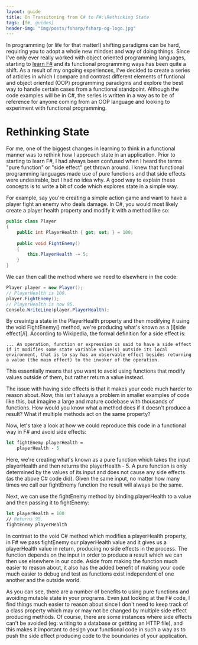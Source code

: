```yaml
---
layout: guide
title: On Transitoning from C# to F#:\Rethinking State
tags: [f#, guides]
header-img: "img/posts/fsharp/fsharp-og-logo.jpg"
---
```


In programming (or life for that matter!) shifting paradigms can be hard, requiring you to adopt a whole new mindset and way of doing things. Since I've only ever really worked with object oriented programming languages, starting to [learn F#](/2021-01-04-why-learning-fsharp-2021/) and its functional programming ways has been quite a shift. As a result of my ongoing experiences, I've decided to create a series of articles in which I compare and contrast different elements of funtional and object oriented (OOP) programming paradigms and explore the best way to handle certain cases from a functional standpoint. Although the code examples will be in C#, the series is written in a way as to be of reference for anyone coming from an OOP language and looking to experiment with functional programming. 

# Rethinking State

For me, one of the biggest changes in learning to think in a functional manner was to rethink how I approach state in an application. Prior to starting to learn F#, I had always been confused when I heard the terms "pure function" or "side effect" get thrown around. I knew that functional programming languages made use of pure functions and that side effects were undesirable, but I had no idea why. A good way to explain these concepts is to write a bit of code which explores state in a simple way. 

For example, say you're creating a simple action game and want to have a player fight an enemy who deals damage. In C#, you would most likely create a player health property and modify it with a method like so:

```csharp
public class Player
{
    public int PlayerHealth { get; set; } = 100;
    
    public void FightEnemy()
    {
        this.PlayerHealth -= 5;
    }
}
```

We can then call the method where we need to elsewhere in the code:

```csharp
Player player = new Player();
// PlayerHealth is 100.
player.FightEnemy();
// PlayerHealth is now 95.
Console.WriteLine(player.PlayerHealth);
```
By creaintg a state in the PlayerHealth property and then modifying it using the void FightEnemy() method, we're producing what's known as a [i]side effect[/i]. According to Wikipedia, the formal definition for a side effect is:

```
... An operation, function or expression is said to have a side effect if it modifies some state variable value(s) outside its local environment, that is to say has an observable effect besides returning a value (the main effect) to the invoker of the operation.
```

This essentially means that you want to avoid using functions that modify values outside of them, but rather return a value instead. 

The issue with having side effects is that it makes your code much harder to reason about. Now, this isn't always a problem in smaller examples of code like this, but imagine a large and mature codebase with thousands of functions. How would you know what a method does if it doesn't produce a result? What if multiple methods act on the same property?

Now, let's take a look at how we could reproduce this code in a functional way in F# and avoid side effects:

```fsharp
let fightEnemy playerHealth =
    playerHealth - 5   
```
Here, we're creating what's known as a pure function which takes the input playerHealth and then returns the playerHealth - 5. A pure function is only determined by the values of its input and does not cause any side effects (as the above C# code did). Given the same input, no matter how many times we call our fightEnemy function the result will always be the same.

Next, we can use the fightEnemy method by binding playerHealth to a value and then passing it to fightEnemy:

```fsharp
let playerHealth = 100
// Returns 95.
fightEnemy playerHealth 
```

In contrast to the void C# method which modifies a playerHealth property, in F# we pass fightEnemy our playerHealth value and it gives us a playerHealth value in return, producing no side effects in the process. The function depends on the input in order to produce a result which we can then use elsewhere in our code. Aside from making the function much easier to reason about, it also has the added benefit of making your code much easier to debug and test as functions exist independent of one another and the outside world. 

As you can see, there are a number of benefits to using pure functions and avoiding mutable state in your programs. Even just looking at the F# code, I find things much easier to reason about since I don't need to keep track of a class property which may or may not be changed by multiple side effect producing methods. Of course, there are some instances where side effects can't be avoided (eg: writing to a database or gettting an HTTP file), and this makes it important to design your functional code in such a way as to push the side effect producing code to the boundaries of your application. 